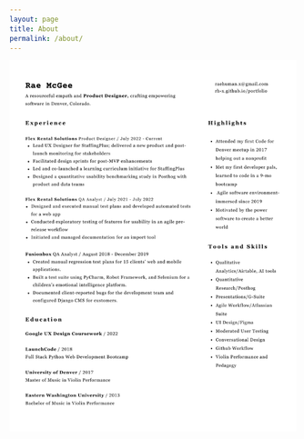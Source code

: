 ```yaml
---
layout: page
title: About
permalink: /about/
---
```


<!--- original line <img src="https://github.com/RH-X/portfolio/blob/gh-pages/docs/about-page/Rae-Resume.svg?raw=true"/>-->

<!--- second attempt <img src="https://github.com/RH-X/portfolio/blob/gh-pages/docs/about-page/rae-mcgee-ux-resume.pdf?raw=true"/> -->



<img src="https://github.com/RH-X/portfolio/blob/gh-pages/docs/_site/about-page/assets/images/rae-mcgee-ux-resume.pdf"/>

